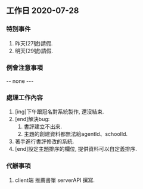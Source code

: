 ## 工作日 2020-07-28

### 特別事件

1. 昨天(27號)請假.
2. 明天(29號)請假.

### 例會注意事項

-- none ---

### 處理工作內容

1. [ing]下午跟冠名對系統製作, 還沒結束.
2. [end]解決bug:
   1. 書評建立不出來.
   2. 主題的創建資料都無法給agentId、schoolId.
3. 著手進行書評修改的系統.
4. [end]設定主題排序的欄位, 提供資料可以自定義排序.

### 代辦事項

1. client端 推薦書單 serverAPI 撰寫.